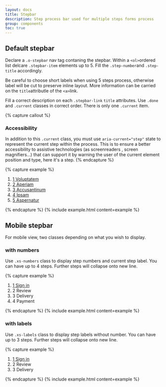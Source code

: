 ```yaml
---
layout: docs
title: Stepbar
description: Step process bar used for multiple steps forms process
group: components
toc: true
---
```


## Default stepbar

Declare a `.o-stepbar` nav tag contaning the stepbar. Within a `<ol>`ordered list delcare `.stepbar-item` elements up to 5. Fill the `.step-number`and `.step-title` accordingly.


Be careful to choose short labels when using 5 steps process, otherwise label will be cut to preserve inline layout. More information can be carried on the `title`attributle of the `<a>`link.

Fill a correct description on each `.stepbar-link` `title` attributes.
Use `.done` and `.current` classes in correct order. There is only one `.current` item.

{% capture callout %}
### Accessibility

In addition to this `.current` class, you must use `aria-current="step"` state to represent the current step within the process. This is to ensure a better accessibility to assistive technologies (as screenreaders , screen magnifiers...) that can support it by warning the user of the current element position and type, here it's a step.
{% endcapture %}

{% capture example %}
<nav class="o-stepbar">
    <ol>
        <li class="done stepbar-item">
            <a class="stepbar-link" href="#" title="Step 1 : Voluptatem">
                <span class="step-number">1</span>
                <span class="step-title">Voluptatem</span>
            </a>
        </li>
        <li class="stepbar-item current">
            <a class="stepbar-link" href="#" title="Step 2 : Aperiam" aria-current="step">
                <span class="step-number">2</span>
                <span class="step-title">Aperiam</span>
            </a>
        </li>
        <li class="stepbar-item next">
            <a class="stepbar-link" href="#" title="Step 3 : Accusantinum">
                <span class="step-number">3</span>
                <span class="step-title">Accusantinum</span>
            </a>
        </li>
        <li class="stepbar-item next">
            <a class="stepbar-link" href="#" title="Step 4 : Ipsam">
                <span class="step-number">4</span>
                <span class="step-title">Ipsam</span>
            </a>
        </li>
        <li class="stepbar-item next">
            <a class="stepbar-link" href="#" title="Step 5 : Aspernatur">
                <span class="step-number">5</span>
                <span class="step-title">Aspernatur</span>
            </a>
        </li>
    </ol>
</nav>
{% endcapture %} {% include example.html content=example %}

## Mobile stepbar

For mobile view, two classes depending on what you wish to display.

### with numbers

Use `.xs-numbers` class to display step numbers and current step label. You can have up to 4 steps. Further steps will collapse onto new line.

{% capture example %}
<nav class="o-stepbar xs-numbers">
    <ol>
        <li class="current stepbar-item">
            <a class="stepbar-link" href="#" title="Step 1 : Sign in" aria-current="step">
                <span class="step-number">1</span>
                <span class="step-title">Sign in</span>
            </a>
        </li>
        <li class="stepbar-item next">
            <div class="stepbar-link" title="Step 2 : Review">
                <span class="step-number">2</span>
                <span class="step-title">Review</span>
            </div>
        </li>
        <li class="stepbar-item next">
            <div class="stepbar-link" title="Step 3 : Delivery">
                <span class="step-number">3</span>
                <span class="step-title">Delivery</span>
            </div>
        </li>
        <li class="stepbar-item next">
            <div class="stepbar-link" title="Step 4 : Payment">
                <span class="step-number">4</span>
                <span class="step-title">Payment</span>
            </div>
        </li>
    </ol>
</nav>
{% endcapture %} {% include example.html content=example %}

### with labels

Use `.xs-labels` class to display step labels without number. You can have up to 3 steps. Further steps will collapse onto new line.

{% capture example %}
<nav class="o-stepbar xs-labels">
    <ol>
        <li class="current stepbar-item">
            <a class="stepbar-link" href="#" title="Step 1 : Sign in"  aria-current="step">
                <span class="step-number">1</span>
                <span class="step-title">Sign in</span>
            </a>
        </li>
        <li class="stepbar-item next">
            <div class="stepbar-link" title="Step 2 : Review">
                <span class="step-number">2</span>
                <span class="step-title">Review</span>
            </div>
        </li>
        <li class="stepbar-item next">
            <div class="stepbar-link" title="Step 3 : Delivery">
                <span class="step-number">3</span>
                <span class="step-title">Delivery</span>
            </div>
        </li>
    </ol>
</nav>
{% endcapture %} {% include example.html content=example %}
